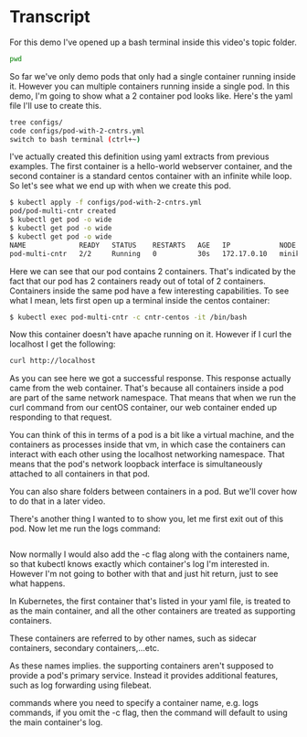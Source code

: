 # Transcript

For this demo I've opened up a bash terminal inside this video's topic folder. 

```bash
pwd
```

So far we've only demo pods that only had a single container running inside it. However you can multiple containers running inside a single pod. In this demo, I'm going to show what a 2 container pod looks like. Here's the yaml file I'll use to create this. 

```bash
tree configs/
code configs/pod-with-2-cntrs.yml
switch to bash terminal (ctrl+~) 
```

I've actually created this definition using yaml extracts from previous examples. The first container is a hello-world webserver container, and the second container is a standard centos container with an infinite while loop. So let's see what we end up with when we create this pod. 

```bash
$ kubectl apply -f configs/pod-with-2-cntrs.yml
pod/pod-multi-cntr created
$ kubectl get pod -o wide
$ kubectl get pod -o wide
$ kubectl get pod -o wide
NAME             READY   STATUS    RESTARTS   AGE   IP            NODE       NOMINATED NODE   READINESS GATES
pod-multi-cntr   2/2     Running   0          30s   172.17.0.10   minikube   <none>           <none>
```

Here we can see that our pod contains 2 containers. That's indicated by the fact that our pod has 2 containers ready out of total of 2 containers. Containers inside the same pod have a few interesting capabilities. To see what I mean, lets first open up a terminal inside the centos container:

```bash
$ kubectl exec pod-multi-cntr -c cntr-centos -it /bin/bash
```

Now this container doesn't have apache running on it. However if I curl the localhost I get the following:


```bash
curl http://localhost
```

As you can see here we got a successful response. This response actually came from the web container. That's because all containers inside a pod are part of the same network namespace. That means that when we run the curl command from our centOS container, our web container ended up responding to that request. 

You can think of this in terms of a pod is a bit like a virtual machine, and the containers as processes inside that vm, in which case the containers can interact with each other using the localhost networking namespace. That means that the pod's network loopback interface is simultaneously attached to all containers in that pod.

You can also share folders between containers in a pod. But we'll cover how to do that in a later video.

There's another thing I wanted to to show you, let me first exit out of this pod. Now let me run the logs command:

```bash - write command but not hit enter

```

Now normally I would also add the -c flag along with the containers name, so that kubectl knows exactly which container's log I'm interested in. However I'm not going to bother with that and just hit return, just to see what happens.





In Kubernetes, the first container that's listed in your yaml file, is treated to as the main container, and all the other containers are treated as supporting containers. 




These containers are referred to by other names, such as sidecar containers, secondary containers,...etc. 


As these names implies. the supporting containers aren't supposed to provide a pod's primary service. Instead it provides additional features, such as log forwarding using filebeat. 





commands where you need to specify a container name, e.g. logs commands, if you omit the -c flag, then the command will default to using the main container's log. 